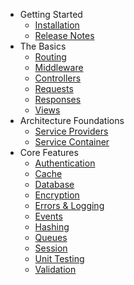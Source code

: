 - Getting Started
    - [Installation](/docs/installation)
    - [Release Notes](/docs/releases)
- The Basics
    - [Routing](/docs/routing)
    - [Middleware](/docs/middleware)
    - [Controllers](/docs/controllers)
    - [Requests](/docs/requests)
    - [Responses](/docs/responses)
    - [Views](/docs/views)
- Architecture Foundations
    - [Service Providers](/docs/providers)
    - [Service Container](/docs/container)
- Core Features
    - [Authentication](/docs/authentication)
    - [Cache](/docs/cache)
    - [Database](/docs/database)
    - [Encryption](/docs/encryption)
    - [Errors & Logging](/docs/errors)
    - [Events](/docs/events)
    - [Hashing](/docs/hashing)
    - [Queues](/docs/queues)
    - [Session](/docs/session)
    - [Unit Testing](/docs/testing)
    - [Validation](/docs/validation)
